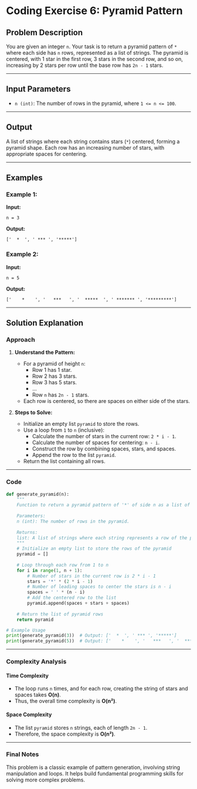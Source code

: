 # Coding Exercise 6: Pyramid Pattern

## Problem Description
You are given an integer `n`. Your task is to return a pyramid pattern of `*` where each side has `n` rows, represented as a list of strings. The pyramid is centered, with 1 star in the first row, 3 stars in the second row, and so on, increasing by 2 stars per row until the base row has `2n - 1` stars.

---

## Input Parameters
- `n (int)`: The number of rows in the pyramid, where `1 <= n <= 100`.

---

## Output
A list of strings where each string contains stars (`*`) centered, forming a pyramid shape. Each row has an increasing number of stars, with appropriate spaces for centering.

---

## Examples

### Example 1:
**Input:**
```
n = 3
```
**Output:**
```
['  *  ', ' *** ', '*****']
```

### Example 2:
**Input:**
```
n = 5
```
**Output:**
```
['    *    ', '   ***   ', '  *****  ', ' ******* ', '*********']
```

---

## Solution Explanation

### Approach
1. **Understand the Pattern:**
   - For a pyramid of height `n`:
     - Row 1 has 1 star.
     - Row 2 has 3 stars.
     - Row 3 has 5 stars.
     - ...
     - Row `n` has `2n - 1` stars.
   - Each row is centered, so there are spaces on either side of the stars.

2. **Steps to Solve:**
   - Initialize an empty list `pyramid` to store the rows.
   - Use a loop from `1` to `n` (inclusive):
     - Calculate the number of stars in the current row: `2 * i - 1`.
     - Calculate the number of spaces for centering: `n - i`.
     - Construct the row by combining spaces, stars, and spaces.
     - Append the row to the list `pyramid`.
   - Return the list containing all rows.

---

### Code
```python
def generate_pyramid(n):
    """
    Function to return a pyramid pattern of '*' of side n as a list of strings.
    
    Parameters:
    n (int): The number of rows in the pyramid.
    
    Returns:
    list: A list of strings where each string represents a row of the pyramid.
    """
    # Initialize an empty list to store the rows of the pyramid
    pyramid = []
    
    # Loop through each row from 1 to n
    for i in range(1, n + 1):
        # Number of stars in the current row is 2 * i - 1
        stars = '*' * (2 * i - 1)
        # Number of leading spaces to center the stars is n - i
        spaces = ' ' * (n - i)
        # Add the centered row to the list
        pyramid.append(spaces + stars + spaces)
    
    # Return the list of pyramid rows
    return pyramid

# Example Usage
print(generate_pyramid(3))  # Output: ['  *  ', ' *** ', '*****']
print(generate_pyramid(5))  # Output: ['    *    ', '   ***   ', '  *****  ', ' ******* ', '*********']
```

---

### Complexity Analysis

#### Time Complexity
- The loop runs `n` times, and for each row, creating the string of stars and spaces takes **O(n)**.
- Thus, the overall time complexity is **O(n²)**.

#### Space Complexity
- The list `pyramid` stores `n` strings, each of length `2n - 1`.
- Therefore, the space complexity is **O(n²)**.

---

### Final Notes
This problem is a classic example of pattern generation, involving string manipulation and loops. It helps build fundamental programming skills for solving more complex problems.
